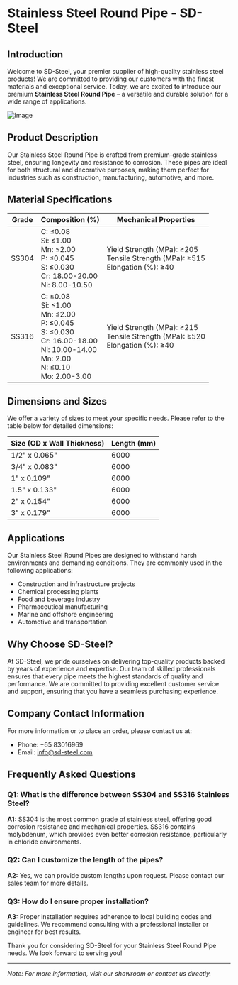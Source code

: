 # Stainless Steel Round Pipe - SD-Steel

## Introduction

Welcome to SD-Steel, your premier supplier of high-quality stainless steel products! We are committed to providing our customers with the finest materials and exceptional service. Today, we are excited to introduce our premium **Stainless Steel Round Pipe** – a versatile and durable solution for a wide range of applications.

![Image](https://github.com/user-attachments/assets/2567258e-e124-4816-932d-1809bd27ef0b)

## Product Description

Our Stainless Steel Round Pipe is crafted from premium-grade stainless steel, ensuring longevity and resistance to corrosion. These pipes are ideal for both structural and decorative purposes, making them perfect for industries such as construction, manufacturing, automotive, and more.

## Material Specifications

| Grade | Composition (%) | Mechanical Properties |
|-------|-----------------|------------------------|
| SS304 | C: ≤0.08<br>Si: ≤1.00<br>Mn: ≤2.00<br>P: ≤0.045<br>S: ≤0.030<br>Cr: 18.00-20.00<br>Ni: 8.00-10.50 | Yield Strength (MPa): ≥205<br>Tensile Strength (MPa): ≥515<br>Elongation (%): ≥40 |
| SS316 | C: ≤0.08<br>Si: ≤1.00<br>Mn: ≤2.00<br>P: ≤0.045<br>S: ≤0.030<br>Cr: 16.00-18.00<br>Ni: 10.00-14.00<br>Mn: 2.00<br>N: ≤0.10<br>Mo: 2.00-3.00 | Yield Strength (MPa): ≥215<br>Tensile Strength (MPa): ≥520<br>Elongation (%): ≥40 |

## Dimensions and Sizes

We offer a variety of sizes to meet your specific needs. Please refer to the table below for detailed dimensions:

| Size (OD x Wall Thickness) | Length (mm) |
|----------------------------|-------------|
| 1/2" x 0.065"              | 6000        |
| 3/4" x 0.083"              | 6000        |
| 1" x 0.109"                | 6000        |
| 1.5" x 0.133"              | 6000        |
| 2" x 0.154"                | 6000        |
| 3" x 0.179"                | 6000        |

## Applications

Our Stainless Steel Round Pipes are designed to withstand harsh environments and demanding conditions. They are commonly used in the following applications:

- Construction and infrastructure projects
- Chemical processing plants
- Food and beverage industry
- Pharmaceutical manufacturing
- Marine and offshore engineering
- Automotive and transportation

## Why Choose SD-Steel?

At SD-Steel, we pride ourselves on delivering top-quality products backed by years of experience and expertise. Our team of skilled professionals ensures that every pipe meets the highest standards of quality and performance. We are committed to providing excellent customer service and support, ensuring that you have a seamless purchasing experience.

## Company Contact Information

For more information or to place an order, please contact us at:
- Phone: +65 83016969
- Email: info@sd-steel.com

## Frequently Asked Questions

### Q1: What is the difference between SS304 and SS316 Stainless Steel?

**A1:** SS304 is the most common grade of stainless steel, offering good corrosion resistance and mechanical properties. SS316 contains molybdenum, which provides even better corrosion resistance, particularly in chloride environments.

### Q2: Can I customize the length of the pipes?

**A2:** Yes, we can provide custom lengths upon request. Please contact our sales team for more details.

### Q3: How do I ensure proper installation?

**A3:** Proper installation requires adherence to local building codes and guidelines. We recommend consulting with a professional installer or engineer for best results.

Thank you for considering SD-Steel for your Stainless Steel Round Pipe needs. We look forward to serving you!

---

*Note: For more information, visit our showroom or contact us directly.*